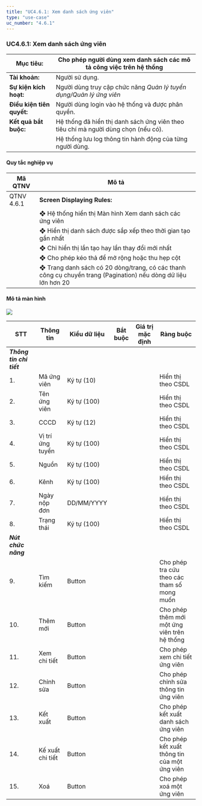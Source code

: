 ```yaml
---
title: "UC4.6.1: Xem danh sách ứng viên"
type: "use-case"
uc_number: "4.6.1"
---
```


### UC4.6.1: Xem danh sách ứng viên

| **Mục tiêu:** | Cho phép người dùng xem danh sách các mô tả công việc trên hệ thống |
| --- | --- |
| **Tài khoản:** | Người sử dụng. |
| **Sự kiện kích hoạt:** | Người dùng truy cập chức năng *Quản lý tuyển dụng/Quản lý ứng viên* |
| **Điều kiện tiên quyết:** | Người dùng login vào hệ thống và được phân quyền. |
| **Kết quả bắt buộc:** | Hệ thống đã hiển thị danh sách ứng viên theo tiêu chí mà người dùng chọn (nếu có). |
|  | Hệ thống lưu log thông tin hành động của từng người dùng. |

#### Quy tắc nghiệp vụ

| **Mã QTNV** | **Mô tả** |
| --- | --- |
| QTNV 4.6.1 | **Screen Displaying Rules:** |
|  | ❖ Hệ thống hiển thị Màn hình Xem danh sách các ứng viên |
|  | ❖ Hiển thị danh sách được sắp xếp theo thời gian tạo gần nhất |
|  | ❖ Chỉ hiển thị lần tạo hay lần thay đổi mới nhất |
|  | ❖ Cho phép kéo thả để mở rộng hoặc thu hẹp cột |
|  | ❖ Trang danh sách có 20 dòng/trang, có các thanh công cụ chuyển trang (Pagination) nếu dòng dữ liệu lớn hơn 20 |

#### Mô tả màn hình

![](media/image63.png)

| **STT** | **Thông tin** | **Kiểu dữ liệu** | **Bắt buộc** | **Giá trị mặc định** | **Ràng buộc** |
| --- | --- | --- | --- | --- | --- |
| ***Thông tin chi tiết*** |  |  |  |  |  |
| 1\. | Mã ứng viên | Ký tự (10) |  |  | Hiển thị theo CSDL |
| 2\. | Tên ứng viên | Ký tự (100) |  |  | Hiển thị theo CSDL |
| 3\. | CCCD | Ký tự (12) |  |  | Hiển thị theo CSDL |
| 4\. | Vị trí ứng tuyển | Ký tự (100) |  |  | Hiển thị theo CSDL |
| 5\. | Nguồn | Ký tự (100) |  |  | Hiển thị theo CSDL |
| 6\. | Kênh | Ký tự (100) |  |  | Hiển thị theo CSDL |
| 7\. | Ngày nộp đơn | DD/MM/YYYY |  |  | Hiển thị theo CSDL |
| 8\. | Trạng thái | Ký tự (100) |  |  | Hiển thị theo CSDL |
| ***Nút chức năng*** |  |  |  |  |  |
| 9\. | Tìm kiếm | Button |  |  | Cho phép tra cứu theo các tham số mong muốn |
| 10\. | Thêm mới | Button |  |  | Cho phép thêm mới một ứng viên trên hệ thống |
| 11\. | Xem chi tiết | Button |  |  | Cho phép xem chi tiết ứng viên |
| 12\. | Chỉnh sửa | Button |  |  | Cho phép chỉnh sửa thông tin ứng viên |
| 13\. | Kết xuất | Button |  |  | Cho phép kết xuất danh sách ứng viên |
| 14\. | Kế xuất chi tiết | Button |  |  | Cho phép kết xuất thông tin của một ứng viên |
| 15\. | Xoá | Button |  |  | Cho phép xoá một ứng viên |
